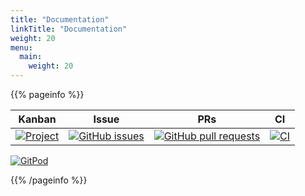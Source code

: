 ```yaml
---
title: "Documentation"
linkTitle: "Documentation"
weight: 20
menu:
  main:
    weight: 20
---
```


{{% pageinfo %}}

| Kanban | Issue | PRs | CI |
| ------ | ----- | --- | -- |
| [![Project](https://img.shields.io/badge/project-Kanban-orange)](https://github.com/Temperate-Designs/sunflower-dash/projects/1) | [![GitHub issues](https://img.shields.io/github/issues-raw/Temperate-Designs/sunflower-dash?color=green&logo=GitHub&logoColor=white)](https://github.com/Temperate-Designs/sunflower-dash/issues) | [![GitHub pull requests](https://img.shields.io/github/issues-pr-raw/Temperate-Designs/sunflower-dash?color=purple&logo=Github)](https://github.com/Temperate-Designs/sunflower-dash/pulls) | [![CI](https://img.shields.io/github/workflow/status/Temperate-Designs/sunflower-dash/CI%20tests?color=aqua&label=CI&logoColor=indigo)](https://github.com/Temperate-Designs/sunflower-dash/actions/workflows/CI.yaml) |

[![GitPod](https://gitpod.io/button/open-in-gitpod.svg)](https://gitpod.io#https://github.com/Temperate-Designs/sunflower-dash)

{{% /pageinfo %}}
